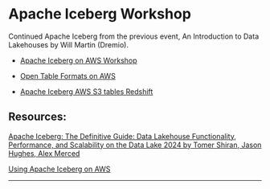 # Apache Iceberg Workshop

Continued Apache Iceberg from the previous event,  An Introduction to Data Lakehouses by Will Martin (Dremio).

- [Apache Iceberg on AWS Workshop](https://catalog.us-east-1.prod.workshops.aws/workshops/b6289fb6-4636-4843-b8c1-f782b4871783/en-US/)


- [Open Table Formats on AWS](https://catalog.us-east-1.prod.workshops.aws/workshops/520e974c-0fee-4585-9601-9af535d4d908/en-US/)


- [Apache Iceberg AWS S3 tables Redshift](https://aws.amazon.com/blogs/big-data/scalable-analytics-and-centralized-governance-for-apache-iceberg-tables-using-amazon-s3-tables-and-amazon-redshift/)



## Resources:

[Apache Iceberg: The Definitive Guide: Data Lakehouse Functionality, Performance, and Scalability on the Data Lake 2024
by Tomer Shiran, Jason Hughes, Alex Merced](https://hello.dremio.com/wp-apache-iceberg-the-definitive-guide-reg.html)

[Using Apache Iceberg on AWS](https://docs.aws.amazon.com/pdfs/prescriptive-guidance/latest/apache-iceberg-on-aws/apache-iceberg-on-aws.pdf)

--------
